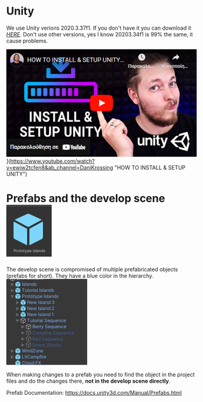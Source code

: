 # Unity

We use Unity verions 2020.3.37f1.
If you don't have it you can download it *[HERE](https://unity.com/releases/editor/whats-new/2020.3.37)*. 
Don't use other versions, yes I know 20203.34f1 is 99% the same, it cause problems.

![HOW TO INSTALL & SETUP UNITY](images/Youtube_Video.png)](https://www.youtube.com/watch?v=ewiw2tcfen8&ab_channel=DaniKrossing "HOW TO INSTALL & SETUP UNITY")


# Prefabs and the develop scene ![Prefab Icon](images/prefab_icon.png "Prefab Icon")

The develop scene is compromised of multiple prefabricated objects (prefabs for short).
They have a blue color in the hierarchy.
![Hierarchy](images/hierarchy.png)

When making changes to a prefab you need to find the object in the project files and do the changes there, **not in the develop scene directly**.


Prefab Documentation: https://docs.unity3d.com/Manual/Prefabs.html